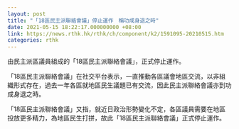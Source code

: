 ```yaml
---
layout: post
title: "「18區民主派聯絡會議」停止運作　稱功成身退之時"
date: 2021-05-15 18:22:17.000000000 +08:00
link: https://news.rthk.hk/rthk/ch/component/k2/1591095-20210515.htm
categories: rthk
---
```


由民主派區議員組成的「18區民主派聯絡會議」，正式停止運作。

「18區民主派聯絡會議」在社交平台表示，一直推動各區議會地區交流，以非組織形式存在，過去一年各區就地區民生議題已有交流，因此民主派聯絡會議亦到功成身退之時。

「18區民主派聯絡會議」又指，就近日政治形勢變化不定，各區議員需要在地區投放更多精力，為地區民生打拼，故此「18區民主派聯絡會議」正式停止運作。
